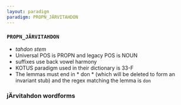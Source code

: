 ```yaml
---
layout: paradigm
paradigm: PROPN_JÄRVITAHDON
---
```

### ` PROPN_JÄRVITAHDON `

* _tahdon stem_
* Universal POS is PROPN and legacy POS is NOUN
* suffixes use back vowel harmony
* KOTUS paradigm used in their dictionary is 33-F
* The lemmas must end in * don * (which will be deleted to form an invariant stub) and the regex matching the lemma is ` don `

### jÄrvitahdon wordforms


